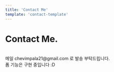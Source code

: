 ```yaml
---
title: 'Contact Me'
template: 'contact-template'
---
```


# Contact Me.
<br/>
메일 chevimpala21@gmail.com 로 발송 부탁드립니다.
<br/>
폼 기능은 구현 중입니다 :D
